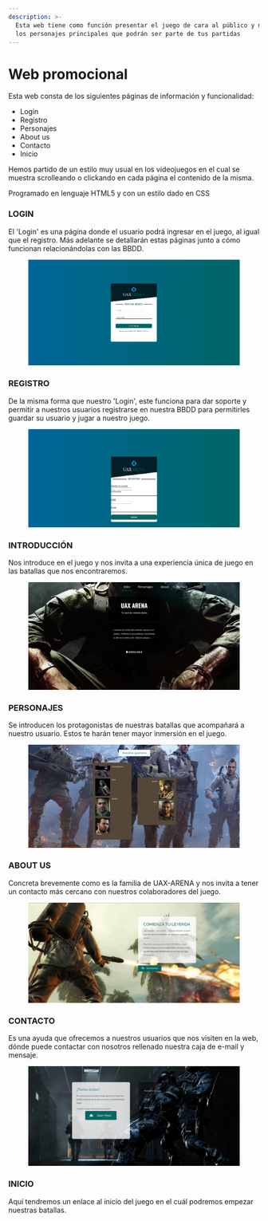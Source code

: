 ```yaml
---
description: >-
  Esta web tiene como función presentar el juego de cara al público y mostrar
  los personajes principales que podrán ser parte de tus partidas
---
```


# Web promocional

Esta web consta de los siguientes páginas de información y funcionalidad:

* Login
* Registro
* Personajes
* About us
* Contacto
* Inicio

Hemos partido de un estilo muy usual en los videojuegos en el cual se muestra scrolleando o clickando en cada página el contenido de la misma.

Programado en lenguaje HTML5 y con un estilo dado en CSS

### LOGIN

El 'Login' es una página donde el usuario podrá ingresar en el juego, al igual que el registro. Más adelante se detallarán estas páginas junto a cómo funcionan relacionándolas con las BBDD.

<figure><img src=".gitbook/assets/login.png" alt=""><figcaption></figcaption></figure>

### REGISTRO

De la misma forma que nuestro 'Login', este funciona para dar soporte y permitir a nuestros usuarios registrarse en nuestra BBDD para permitirles guardar su usuario y jugar a nuestro juego.

<figure><img src=".gitbook/assets/Registro.png" alt=""><figcaption></figcaption></figure>

### INTRODUCCIÓN

Nos introduce en el juego y nos invita a una experiencia única de juego en las batallas que nos encontraremos.

<figure><img src=".gitbook/assets/Introduccion.png" alt=""><figcaption></figcaption></figure>

### PERSONAJES

Se introducen los protagonistas de nuestras batallas que acompañará a nuestro usuario. Estos te harán tener mayor inmersión en el juego.

<figure><img src=".gitbook/assets/personajes.png" alt=""><figcaption></figcaption></figure>

### ABOUT US

Concreta brevemente como es la familia de UAX-ARENA y nos invita a tener un contacto más cercano con nuestros colaboradores del juego.&#x20;

<figure><img src=".gitbook/assets/about.png" alt=""><figcaption></figcaption></figure>

### CONTACTO

Es una ayuda que ofrecemos a nuestros usuarios que nos visiten en la web, dónde puede contactar con nosotros rellenado nuestra caja de e-mail y mensaje.

<figure><img src=".gitbook/assets/contacto (1).png" alt=""><figcaption></figcaption></figure>

### INICIO

Aquí tendremos un enlace al inicio del juego en el cuál podremos empezar nuestras batallas.


